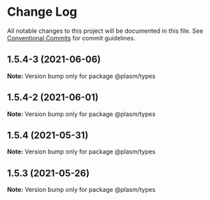 # Change Log

All notable changes to this project will be documented in this file.
See [Conventional Commits](https://conventionalcommits.org) for commit guidelines.

## 1.5.4-3 (2021-06-06)

**Note:** Version bump only for package @plasm/types





## 1.5.4-2 (2021-06-01)

**Note:** Version bump only for package @plasm/types





## 1.5.4 (2021-05-31)

**Note:** Version bump only for package @plasm/types





## 1.5.3 (2021-05-26)

**Note:** Version bump only for package @plasm/types
